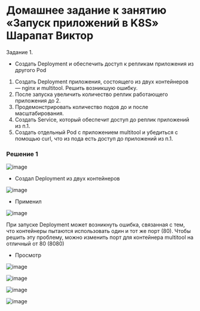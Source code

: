 # Домашнее задание к занятию «Запуск приложений в K8S» Шарапат Виктор

Задание 1.
* Создать Deployment и обеспечить доступ к репликам приложения из другого Pod
1) Создать Deployment приложения, состоящего из двух контейнеров — nginx и multitool. Решить возникшую ошибку.
2) После запуска увеличить количество реплик работающего приложения до 2.
3) Продемонстрировать количество подов до и после масштабирования.
4) Создать Service, который обеспечит доступ до реплик приложений из п.1.
5) Создать отдельный Pod с приложением multitool и убедиться с помощью curl, что из пода есть доступ до приложений из п.1.

### Решение 1

![image](https://github.com/user-attachments/assets/0b57a960-9f42-42d6-b29b-4bfa6b118465)

* Создал Deployment из двух контейнеров

![image](https://github.com/user-attachments/assets/babeedc0-1972-4e1c-9d64-462bfc44b0cf)

* Применил 

![image](https://github.com/user-attachments/assets/e244d5aa-4fbd-4d28-aebb-19f9ecdcf25c)

При запуске Deployment может возникнуть ошибка, связанная с тем, что контейнеры пытаются использовать один и тот же порт (80). 
Чтобы решить эту проблему, можно изменить порт для контейнера multitool на отличный от 80 (8080)

* Просмотр

![image](https://github.com/user-attachments/assets/2c6ec2a3-e4fe-4c21-88dc-fa6d35b500b3)

![image](https://github.com/user-attachments/assets/70723c46-93de-41c5-9d56-963bdb860289)


![image](https://github.com/user-attachments/assets/70566248-e923-4ff0-85e7-417040e370b4)

![image](https://github.com/user-attachments/assets/1aa0daa4-22a0-428e-9506-2eab7185facb)

